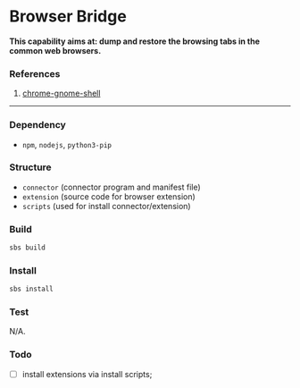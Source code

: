 # Browser Bridge
**This capability aims at: dump and restore the browsing tabs in the common web browsers.**



### References
1. [chrome-gnome-shell](https://gitlab.gnome.org/GNOME/chrome-gnome-shell)

-----

### Dependency
- `npm`, `nodejs`, `python3-pip`

### Structure
- `connector` (connector program and manifest file)
- `extension` (source code for browser extension)
- `scripts` (used for install connector/extension)

### Build
```bash
sbs build
```

### Install
```bash
sbs install
```

### Test
N/A.

### Todo
- [ ] install extensions via install scripts;
